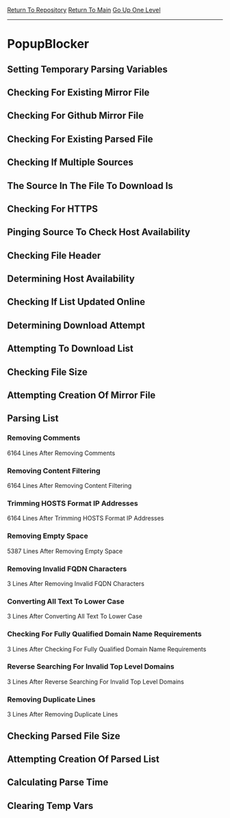 [Return To Repository](https://github.com/deathbybandaid/piholeparser/)
[Return To Main](https://github.com/deathbybandaid/piholeparser/blob/master/RecentRunLogs/Mainlog.md)
[Go Up One Level](https://github.com/deathbybandaid/piholeparser/blob/master/RecentRunLogs/TopLevelScripts/30-Processing-External-Blacklists.md)
____________________________________
# PopupBlocker
## Setting Temporary Parsing Variables
## Checking For Existing Mirror File
## Checking For Github Mirror File
## Checking For Existing Parsed File
## Checking If Multiple Sources
## The Source In The File To Download Is
## Checking For HTTPS
## Pinging Source To Check Host Availability
## Checking File Header
## Determining Host Availability
## Checking If List Updated Online
## Determining Download Attempt
## Attempting To Download List
## Checking File Size
## Attempting Creation Of Mirror File
## Parsing List
### Removing Comments
6164 Lines After Removing Comments
### Removing Content Filtering
6164 Lines After Removing Content Filtering
### Trimming HOSTS Format IP Addresses
6164 Lines After Trimming HOSTS Format IP Addresses
### Removing Empty Space
5387 Lines After Removing Empty Space
### Removing Invalid FQDN Characters
3 Lines After Removing Invalid FQDN Characters
### Converting All Text To Lower Case
3 Lines After Converting All Text To Lower Case
### Checking For Fully Qualified Domain Name Requirements
3 Lines After Checking For Fully Qualified Domain Name Requirements
### Reverse Searching For Invalid Top Level Domains
3 Lines After Reverse Searching For Invalid Top Level Domains
### Removing Duplicate Lines
3 Lines After Removing Duplicate Lines
## Checking Parsed File Size
## Attempting Creation Of Parsed List
## Calculating Parse Time
## Clearing Temp Vars
